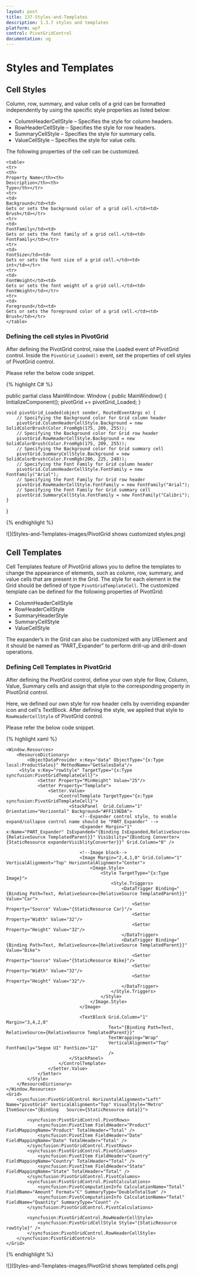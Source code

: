 ```yaml
---
layout: post
title: 137-Styles-and-Templates
description: 1.3.7 styles and templates
platform: wpf
control: PivotGridControl
documentation: ug
---
```


# Styles and Templates

## Cell Styles

Column, row, summary, and value cells of a grid can be formatted independently by using the specific style properties as listed below:

* ColumnHeaderCellStyle – Specifies the style for column headers.
* RowHeaderCellStyle – Specifies the style for row headers.
* SummaryCellStyle – Specifies the style for summary cells.
* ValueCellStyle – Specifies the style for value cells.

The following properties of the cell can be customized.

    <table>
    <tr>
    <th>
    Property Name</th><th>
    Description</th><th>
    Type</th></tr>
    <tr>
    <td>
    Background</td><td>
    Gets or sets the background color of a grid cell.</td><td>
    Brush</td></tr>
    <tr>
    <td>
    FontFamily</td><td>
    Gets or sets the font family of a grid cell.</td><td>
    FontFamily</td></tr>
    <tr>
    <td>
    FontSize</td><td>
    Gets or sets the font size of a grid cell.</td><td>
    int</td></tr>
    <tr>
    <td>
    FontWeight</td><td>
    Gets or sets the font weight of a grid cell.</td><td>
    FontWeight</td></tr>
    <tr>
    <td>
    Foreground</td><td>
    Gets or sets the foreground color of a grid cell.</td><td>
    Brush</td></tr>
    </table>

### Defining the cell styles in PivotGrid

After defining the PivotGrid control, raise the Loaded event of PivotGrid control. Inside the `PivotGrid_Loaded()` event, set the properties of cell styles of PivotGrid control.

Please refer the below code snippet.

{% highlight C# %}

public partial class MainWindow: Window {
    public MainWindow() {
        InitializeComponent();
        pivotGrid += pivotGrid_Loaded;
    }

    void pivotGrid_Loaded(object sender, RoutedEventArgs e) {
        // Specifying the Background color for Grid column header
        pivotGrid.ColumnHeaderCellStyle.Background = new SolidColorBrush(Color.FromRgb(175, 209, 255));
        // Specifying the Background color for Grid row header
        pivotGrid.RowHeaderCellStyle.Background = new SolidColorBrush(Color.FromRgb(175, 209, 255));
        // Specifying the Background color for Grid summary cell
        pivotGrid.SummaryCellStyle.Background = new SolidColorBrush(Color.FromRgb(206, 225, 248));
        // Specifying the Font Family for Grid column header
        pivotGrid.ColumnHeaderCellStyle.FontFamily = new FontFamily("Arial");
        // Specifying the Font Family for Grid row header
        pivotGrid.RowHeaderCellStyle.FontFamily = new FontFamily("Arial");
        // Specifying the Font Family for Grid summary cell
        pivotGrid.SummaryCellStyle.FontFamily = new FontFamily("Calibri");
    }
}

{% endhighlight %}

![](Styles-and-Templates-images/PivotGrid shows customized styles.png)

## Cell Templates

Cell Templates feature of PivotGrid allows you to define the templates to change the appearance of elements, such as column, row, summary, and value cells that are present in the Grid. The style for each element in the Grid should be defined of type `PivotGridTemplateCell`. The customized template can be defined for the following properties of PivotGrid:

* ColumnHeaderCellStyle
* RowHeaderCellStyle
* SummaryHeaderStyle
* SummaryCellStyle
* ValueCellStyle

The expander’s in the Grid can also be customized with any UIElement and it should be named as “PART_Expander” to perform drill-up and drill-down operations.

### Defining Cell Templates in PivotGrid

After defining the PivotGrid control, define your own style for Row, Column, Value, Summary cells and assign that style to the corresponding property in PivotGrid control.

Here, we defined our own style for row header cells by overriding expander icon and cell's TextBlock. After defining the style, we applied that style to `RowHeaderCellStyle` of PivotGrid control.

Please refer the below code snippet.

{% highlight xaml %}

    <Window.Resources>
        <ResourceDictionary>
            <ObjectDataProvider x:Key="data" ObjectType="{x:Type local:ProductSales}" MethodName="GetSalesData"/>
         <Style x:Key="rowStyle" TargetType="{x:Type syncfusion:PivotGridTemplateCell}">
                <Setter Property="MinHeight" Value="25"/>
                <Setter Property="Template">
                    <Setter.Value>
                        <ControlTemplate TargetType="{x:Type syncfusion:PivotGridTemplateCell}">
                            <StackPanel  Grid.Column="1" Orientation="Horizontal" Background="#FF119EDA">
                                <!--Expander control style, to enable expand/collapse control name should be "PART_Expander" -->
                                <Expander Margin="1" x:Name="PART_Expander" IsExpanded="{Binding IsExpanded,RelativeSource={RelativeSource TemplatedParent}}" Visibility="{Binding Converter={StaticResource expanderVisiblityConverter}}" Grid.Column="0" />

                                <!--Image block-->
                                <Image Margin="2,4,1,0" Grid.Column="1" VerticalAlignment="Top" HorizontalAlignment="Center">
                                    <Image.Style>
                                        <Style TargetType="{x:Type Image}">
                                            <Style.Triggers>
                                                <DataTrigger Binding="{Binding Path=Text, RelativeSource={RelativeSource TemplatedParent}}" Value="Car">
                                                    <Setter Property="Source" Value="{StaticResource Car}"/>
                                                    <Setter Property="Width" Value="32"/>
                                                    <Setter Property="Height" Value="32"/>
                                                </DataTrigger>
                                                <DataTrigger Binding="{Binding Path=Text, RelativeSource={RelativeSource TemplatedParent}}" Value="Bike">
                                                    <Setter Property="Source" Value="{StaticResource Bike}"/>
                                                    <Setter Property="Width" Value="32"/>
                                                    <Setter Property="Height" Value="32"/>
                                                </DataTrigger>
                                            </Style.Triggers>
                                        </Style>
                                    </Image.Style>
                                </Image>

                                <TextBlock Grid.Column="1" Margin="3,4,2,0"
                                           Text="{Binding Path=Text, RelativeSource={RelativeSource TemplatedParent}}"
                                           TextWrapping="Wrap"
                                           VerticalAlignment="Top" FontFamily="Segoe UI" FontSize="12"
                                           />
                            </StackPanel>
                        </ControlTemplate>
                    </Setter.Value>
                </Setter>
            </Style>
        </ResourceDictionary>
    </Window.Resources>
    <Grid>
        <syncfusion:PivotGridControl HorizontalAlignment="Left" Name="pivotGrid" VerticalAlignment="Top" VisualStyle="Metro" ItemSource="{Binding   Source={StaticResource data}}">

            <syncfusion:PivotGridControl.PivotRows>
                <syncfusion:PivotItem FieldHeader="Product" FieldMappingName="Product" TotalHeader="Total" />
                <syncfusion:PivotItem FieldHeader="Date" FieldMappingName="Date" TotalHeader="Total" />
            </syncfusion:PivotGridControl.PivotRows>
            <syncfusion:PivotGridControl.PivotColumns>
                <syncfusion:PivotItem FieldHeader="Country" FieldMappingName="Country" TotalHeader="Total" />
                <syncfusion:PivotItem FieldHeader="State" FieldMappingName="State" TotalHeader="Total" />
            </syncfusion:PivotGridControl.PivotColumns>
            <syncfusion:PivotGridControl.PivotCalculations>
                <syncfusion:PivotComputationInfo CalculationName="Total" FieldName="Amount" Format="C" SummaryType="DoubleTotalSum" />
                <syncfusion:PivotComputationInfo CalculationName="Total" FieldName="Quantity" SummaryType="Count" />
            </syncfusion:PivotGridControl.PivotCalculations>

            <syncfusion:PivotGridControl.RowHeaderCellStyle>
                <syncfusion:PivotGridCellStyle Style="{StaticResource rowStyle}" />
            </syncfusion:PivotGridControl.RowHeaderCellStyle>
        </syncfusion:PivotGridControl>
    </Grid>

{% endhighlight %}

![](Styles-and-Templates-images/PivotGrid shows templated cells.png)